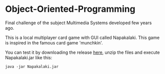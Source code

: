 # Object-Oriented-Programming
Final challenge of the subject Multimedia Systems developed few years ago.

This is a local multiplayer card game with GUI called Napakalaki. This game is inspired in the famous card game 'munchkin'.

You can test it by downloading the release [here](https://github.com/mariofg92/Object-Oriented-Programming/releases/tag/1.0), unzip the files and execute Napakalaki.jar like this:
```
java -jar Napakalaki.jar
```
